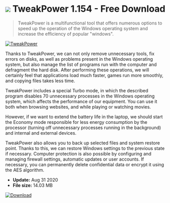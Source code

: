 # ![](https://cdn.softexe.net/static/icon/f/tweakpower-8453.png) TweakPower 1.154 - Free Download

> TweakPower is a multifunctional tool that offers numerous options to speed up the operation of the Windows operating system and increase the efficiency of popular "windows".

[![TweakPower](https://gallery.dpcdn.pl/imgc/Tools/77012/g_-_420x350_1.5_-_x20170731220134_0.jpg)](https://softexe.net/win/system/system-tools/tweakpower:hdec.html)

Thanks to TweakPower, we can not only remove unnecessary tools, fix errors on disks, as well as problems present in the Windows operating system, but also manage the list of programs run with the computer and defragment the hard disk. After performing these operations, we will certainly feel that applications load much faster, games run more smoothly, and copying files takes less time.
 
 TweakPower includes a special Turbo mode, in which the described program disables 70 unnecessary processes in the Windows operating system, which affects the performance of our equipment. You can use it both when browsing websites, and while playing or watching movies.
 
 However, if we want to extend the battery life in the laptop, we should start the Economy mode responsible for less energy consumption by the processor (turning off unnecessary processes running in the background) and internal and external devices. 
 
 TweakPower also allows you to back up selected files and system restore point. Thanks to this, we can restore Windows settings to the previous state if necessary. Computer protection is also possible by configuring and managing firewall settings, automatic updates or user accounts. If necessary, you can permanently delete confidential data or encrypt it using the AES algorithm.


- **Update:** Aug 31 2020
- **File size:** 14.03 MB

[![Download](https://cdn.softexe.net/static/img/download.png)](https://softexe.net/win/system/system-tools/tweakpower:hdec.html)

